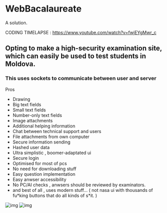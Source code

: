# WebBacalaureate
A solution.


CODING TIMELAPSE : https://www.youtube.com/watch?v=fwjEYgMwr_c

## Opting to make a high-security examination site, which can easily be used to test students in Moldova.

### This uses sockets to communicate between user and server

Pros
- Drawing
- Big text fields
- Small text fields
- Number-only text fields
- Image attachments
- Additional helping information
- Chat between technical support and users
- File attachments from own computer
- Secure information sending
- Hashed user data
- Ultra simplistic , boomer-adaptated ui
- Secure login
- Optimised for most of pcs
- No need for downloading stuff
- Easy question implementation
- Easy anwser accessibility
- No PC/AI checks , anwsers should be reviewed by examinators.
- and best of all , uses modern stuff... ( not nasa ui with thousands of fu\*king buttons that do all kinds of s\*it. )

![img](https://i.imgur.com/KK1MNaI.png)
![img](https://i.imgur.com/fEZAWFb.png)
